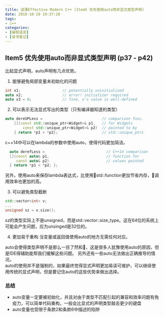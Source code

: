 ```yaml
---
title: 读薄Effective Modern C++ (Item5 优先使用auto而非显式类型声明)
date: 2018-10-20 19:37:28
tags: 
- c++
categories:
- [编程语言]
- [读书笔记]
---
```


## Item5 优先使用auto而非显式类型声明 (p37 - p42)

比起显式声明，auto声明有几点优势。 

1. 能够避免局部变量未初始化的问题
```cpp
int x1;                   // potentially uninitialized
auto x2;                  // error! initializer required
auto x3 = 0;              // fine, x's value is well-defined
```
<!-- more -->
2. 可以表示无法显式写出的类型（只有编译器知道的类型）
```cpp
auto dereUPLess =                           // comparison func.
    [](const std::unique_ptr<Widget>& p1,   // for Widgets
        const std::unique_ptr<Widget>& p2)  // pointed to by
    { return *p1 < *p2};                    // std::unique_ptrs
```
c++14中可以在lambda的参数中使用auto，使得代码更加简洁。
```cpp
  auto derefLess =                            // C++14 comparison
  [](const auto& p1,                          // function for
     const auto& p2)                          // values pointed
  { return *p1 < *p2; };
```
另外，使用auto来保存lambda表达式，比使用std::function更加节省内存，调用效率也更加的高。

3. 可以避免类型截断
```cpp
std::vector<int> v;
...
unsigned sz = v.size();
```
sz的类型实际上不是unsigned，而是std::vector<int>::size_type。这在64位的系统上可能会产生问题，应为unsinged是32位的。

4. 更加易于重构
当变量或返回值使用auto的地方无需任何对应。

auto会使得类型声明不是那么一目了然和，这是很多人犹豫使用auto的原因，但是IDE得辅助能帮我们缓解这些问题。 另外还有一些auto无法做出正确推导的情况。        
auto的使用并不是强制的，如果最终觉得显式声明更加易读可维护，可以继续使用传统的显式声明，但是要记住auto的这些优势来做出选择。        

### 总结
- auto变量一定要被初始化，并且对由于类型不匹配引起的兼容和效率问题有免疫力，可以简单代码重构，一般会比显式的声明类型敲击更少的键盘
- auto变量也受限于条款2和条款6中描述的陷阱

